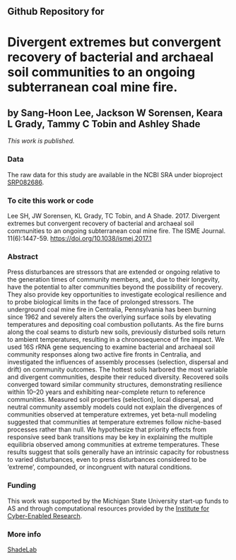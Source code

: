 ## Github Repository for 
# Divergent extremes but convergent recovery of bacterial and archaeal soil communities to an ongoing subterranean coal mine fire.
## by Sang-Hoon Lee, Jackson W Sorensen, Keara L Grady, Tammy C Tobin and Ashley Shade


<i>This work is published.</i>


### Data
The raw data for this study are available in the NCBI SRA under bioproject [SRP082686](https://www.ncbi.nlm.nih.gov/sra/?term=SRP082686).


### To cite this work or code
Lee SH, JW Sorensen, KL Grady, TC Tobin, and A Shade. 2017. Divergent extremes but convergent recovery of bacterial and archaeal soil communities to an ongoing subterranean coal mine fire. The ISME Journal. 11(6):1447-59. https://doi.org/10.1038/ismej.2017.1 


### Abstract
Press disturbances are stressors that are extended or ongoing relative to the generation times of community members, and, due to their longevity, have the potential to alter communities beyond the possibility of recovery. They also provide key opportunities to investigate ecological resilience and to probe biological limits in the face of prolonged stressors. The underground coal mine fire in Centralia, Pennsylvania has been burning since 1962 and severely alters the overlying surface soils by elevating temperatures and depositing coal combustion pollutants. As the fire burns along the coal seams to disturb new soils, previously disturbed soils return to ambient temperatures, resulting in a chronosequence of fire impact. We used 16S rRNA gene sequencing to examine bacterial and archaeal soil community responses along two active fire fronts in Centralia, and investigated the influences of assembly processes (selection, dispersal and drift) on community outcomes. The hottest soils harbored the most variable and divergent communities, despite their reduced diversity. Recovered soils converged toward similar community structures, demonstrating resilience within 10–20 years and exhibiting near-complete return to reference communities. Measured soil properties (selection), local dispersal, and neutral community assembly models could not explain the divergences of communities observed at temperature extremes, yet beta-null modeling suggested that communities at temperature extremes follow niche-based processes rather than null. We hypothesize that priority effects from responsive seed bank transitions may be key in explaining the multiple equilibria observed among communities at extreme temperatures. These results suggest that soils generally have an intrinsic capacity for robustness to varied disturbances, even to press disturbances considered to be ‘extreme’, compounded, or incongruent with natural conditions.


### Funding
This work was supported by the Michigan State University start-up funds to AS and through computational resources provided by the [Institute for Cyber-Enabled Research](https://icer.msu.edu/). 


### More info
[ShadeLab](http://ashley17061.wixsite.com/shadelab/home)

